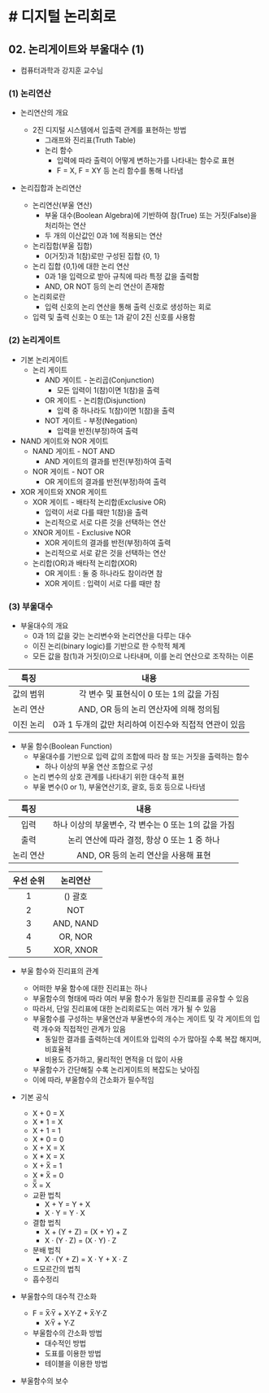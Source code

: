 # # 디지털 논리회로

## 02. 논리게이트와 부울대수 (1)

- 컴퓨터과학과 강지훈 교수님

### (1) 논리연산

- 논리연산의 개요
    - 2진 디지털 시스템에서 입출력 관계를 표현하는 방법
        - 그래프와 진리표(Truth Table)
        - 논리 함수
            - 입력에 따라 출력이 어떻게 변하는가를 나타내는 함수로 표현
            - F = X, F = XY 등 논리 함수를 통해 나타냄


- 논리집합과 논리연산
    - 논리연산(부울 연산)
        - 부울 대수(Boolean Algebra)에 기반하여 참(True) 또는 거짓(False)을 처리하는 연산
        - 두 개의 이산값인 0과 1에 적용되는 연산
    - 논리집합(부울 집합)
        - 0(거짓)과 1(참)로만 구성된 집합 {0, 1}
    - 논리 집합 {0,1}에 대한 논리 연산
        - 0과 1을 입력으로 받아 규칙에 따라 특정 값을 출력함
        - AND, OR NOT 등의 논리 연산이 존재함
    - 논리회로란
        - 입력 신호의 논리 연산을 통해 출력 신호로 생성하는 회로
    - 입력 및 출력 신호는 0 또는 1과 같이 2진 신호를 사용함

### (2) 논리게이트

- 기본 논리게이트
    - 논리 게이트
        - AND 게이트 - 논리곱(Conjunction)
            - 모든 입력이 1(참)이면 1(참)을 출력
        - OR 게이트 - 논리함(Disjunction)
            - 입력 중 하나라도 1(참)이면 1(참)을 출력
        - NOT 게이트 - 부정(Negation)
            - 입력을 반전(부정)하여 출력
- NAND 게이트와 NOR 게이트
    - NAND 게이트 - NOT AND
        - AND 게이트의 결과를 반전(부정)하여 출력
    - NOR 게이트 - NOT OR
        - OR 게이트의 결과를 반전(부정)하여 출력
- XOR 게이트와 XNOR 게이트
    - XOR 게이트 - 배타적 논리합(Exclusive OR)
        - 입력이 서로 다를 때만 1(참)을 출력
        - 논리적으로 서로 다른 것을 선택하는 연산
    - XNOR 게이트 - Exclusive NOR
        - XOR 게이트의 결과를 반전(부정)하여 출력
        - 논리적으로 서로 같은 것을 선택하는 연산
    - 논리합(OR)과 배타적 논리합(XOR)
        - OR 게이트 : 둘 중 하나라도 참이라면 참
        - XOR 게이트 : 입력이 서로 다를 때만 참

### (3) 부울대수

- 부울대수의 개요
    - 0과 1의 값을 갖는 논리변수와 논리연산을 다루는 대수
    - 이진 논리(binary logic)를 기반으로 한 수학적 체계
    - 모든 값을 참(1)과 거짓(0)으로 나타내며, 이를 논리 연산으로 조작하는 이론

|  특징   |                내용                |
|:-----:|:--------------------------------:|
| 값의 범위 |    각 변수 및 표현식이 0 또는 1의 값을 가짐     |
| 논리 연산 |    AND, OR 등의 논리 연산자에 의해 정의됨     |
| 이진 논리 | 0과 1 두개의 값만 처리하여 이진수와 직접적 연관이 있음 |

- 부울 함수(Boolean Function)
    - 부울대수를 기반으로 입력 값의 조합에 따라 참 또는 거짓을 출력하는 함수
        - 하나 이상의 부울 연산 조합으로 구성
    - 논리 변수의 상호 관계를 나타내기 위한 대수적 표현
    - 부울 변수(0 or 1), 부울연산기호, 괄호, 등호 등으로 나타냄

|  특징   |                내용                |
|:-----:|:--------------------------------:|
|  입력   | 하나 이상의 부울변수, 각 변수는 0 또는 1의 값을 가짐 |
|  출력   |   논리 연산에 따라 결정, 항상 0 또는 1 중 하나   |
| 논리 연산 |     AND, OR 등의 논리 연산을 사용해 표현     |

| 우선 순위 |   논리연산    |
|:-----:|:---------:|
|   1   |   () 괄호   |
|   2   |    NOT    |
|   3   | AND, NAND |
|   4   |  OR, NOR  |
|   5   | XOR, XNOR |

- 부울 함수와 진리표의 관계
    - 어떠한 부울 함수에 대한 진리표는 하나
    - 부울함수의 형태에 따라 여러 부울 함수가 동일한 진리표를 공유할 수 있음
    - 따라서, 단일 진리표에 대한 논리회로도는 여러 개가 될 수 있음
    - 부울함수를 구성하는 부울연산과 부울변수의 개수는 게이트 및 각 게이트의 입력 개수와 직접적인 관계가 있음
        - 동일한 결과를 출력하는데 게이트와 입력의 수가 많아질 수록 복잡 해지며, 비효율적
        - 비용도 증가하고, 물리적인 면적을 더 많이 사용
    - 부울함수가 간단해질 수록 논리게이트의 복잡도는 낮아짐
    - 이에 따라, 부울함수의 간소화가 필수적임

- 기본 공식
    - X + 0 = X
    - X * 1 = X
    - X + 1 = 1
    - X * 0 = 0
    - X + X = X
    - X * X = X
    - X + X̅ = 1
    - X * X̅ = 0
    - X̅̅ = X
    - 교환 법칙
        - X + Y = Y + X
        - X · Y = Y · X
    - 결합 법칙
        - X + (Y + Z) = (X + Y) + Z
        - X · (Y · Z) = (X · Y) · Z
    - 분배 법칙
        - X · (Y + Z) = X · Y + X · Z
    - 드모르간의 법칙
    - 흡수정리
- 부울함수의 대수적 간소화
    - F = X̅·Y̅ + X·Y·Z + X̅·Y·Z
        - X·Y̅ + Y·Z
    - 부울함수의 간소화 방법
        - 대수적인 방법
        - 도표를 이용한 방법
        - 테이블을 이용한 방법
- 부울함수의 보수